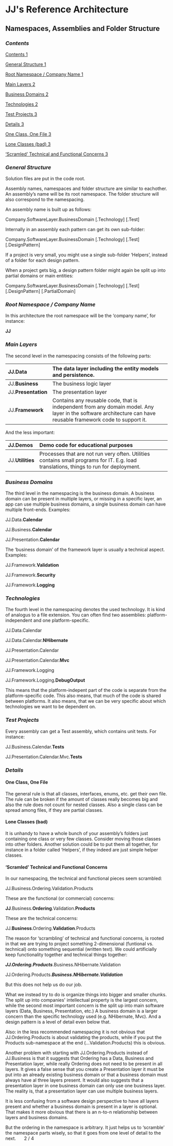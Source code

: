 ﻿JJ's Reference Architecture
===========================

Namespaces, Assemblies and Folder Structure
-------------------------------------------

### ***Contents***
[Contents	1](#_Toc487130778)

[General Structure	1](#_Toc487130779)

[Root Namespace / Company Name	1](#_Toc487130780)

[Main Layers	2](#_Toc487130781)

[Business Domains	2](#_Toc487130782)

[Technologies	2](#_Toc487130783)

[Test Projects	3](#_Toc487130784)

[Details	3](#_Toc487130785)

[One Class, One File	3](#_Toc487130786)

[Lone Classes (bad)	3](#_Toc487130787)

[‘Scramled’ Technical and Functional Concerns	3](#_Toc487130788)


### ***General Structure***
Solution files are put in the code root.

Assembly names, namespaces and folder structure are similar to eachother. An assembly’s name will be its root namespace. The folder structure will also correspond to the namespacing.

An assembly name is built up as follows:

Company.SoftwareLayer.BusinessDomain [.Technology] [.Test]

Internally in an assembly each pattern can get its own sub-folder:

Company.SoftwareLayer.BusinessDomain [.Technology] [.Test] [.DesignPattern]

If a project is very small, you might use a single sub-folder ‘Helpers’, instead of a folder for each design pattern.

When a project gets big, a design pattern folder might again be split up into partial domains or main entities:

Company.SoftwareLayer.BusinessDomain [.Technology] [.Test] [.DesignPattern] [.PartialDomain]
### ***Root Namespace / Company Name***
In this architecture the root namespace will be the ‘company name’, for instance:

**JJ**
### ***Main Layers***
The second level in the namespacing consists of the following parts:


|JJ.**Data**|The data layer including the entity models and persistence.|
| :- | :- |
|JJ.**Business**|The business logic layer|
|JJ.**Presentation**|The presentation layer|
|JJ.**Framework**|Contains any reusable code, that is independent from any domain model. Any layer in the software architecture can have reusable framework code to support it.|

And the less important:


|JJ.**Demos**|Demo code for educational purposes|
| :- | :- |
|JJ.**Utilities**|Processes that are not run very often. Utilities contains small programs for IT. E.g. load translations, things to run for deployment.|
### ***Business Domains***
The third level in the namespacing is the business domain. A business domain can be present in multiple layers, or missing in a specific layer, an app can use multiple business domains, a single business domain can have multiple front-ends. Examples:

JJ.Data.**Calendar**

JJ.Business.**Calendar**

JJ.Presentation.**Calendar**

The ‘business domain’ of the framework layer is usually a technical aspect. Examples:

JJ.Framework.**Validation**

JJ.Framework.**Security**

JJ.Framework.**Logging**
### ***Technologies***
The fourth level in the namespacing denotes the used technology. It is kind of analogus to a file extension. You can often find two assemblies: platform-independent and one platform-specific.

JJ.Data.Calendar

JJ.Data.Calendar.**NHibernate**

JJ.Presentation.Calendar

JJ.Presentation.Calendar.**Mvc**

JJ.Framework.Logging

JJ.Framework.Logging.**DebugOutput**

This means that the platform-indepent part of the code is separate from the platform-specific code. This also means, that much of the code is shared between platforms. It also means, that we can be very specific about which technologies we want to be dependent on.
### ***Test Projects***
Every assembly can get a Test assembly, which contains unit tests. For instance:

JJ.Business.Calendar.**Tests**

JJ.Presentation.Calendar.Mvc.**Tests**
### ***Details***
#### **One Class, One File**
The general rule is that all classes, interfaces, enums, etc. get their own file. The rule can be broken if the amount of classes really becomes big and also the rule does not count for nested classes. Also a single class can be spread among files, if they are partial classes.
#### **Lone Classes (bad)**
It is unhandy to have a whole bunch of your assembly’s folders just containing one class or very few classes. Consider moving those classes into other folders. Another solution could be to put them all together, for instance in a folder called ‘Helpers’, if they indeed are just simple helper classes.
#### **‘Scramled’ Technical and Functional Concerns**
In our namespacing, the technical and functional pieces seem scrambled:

JJ.Business.Ordering.Validation.Products

These are the functional (or commercial) concerns:

**JJ**.Business.**Ordering**.Validation.**Products**

These are the technical concerns:

JJ.**Business**.Ordering.**Validation**.Products

The reason for ‘scrambling’ of technical and functional concerns, is rooted in that we are trying to project something 2-dimensional (funtional vs. technical) onto something sequential (written text). We could artificially keep functionality together and technical things together:

***JJ.Ordering.Products***.Business.NHibernate.Validation

JJ.Ordering.Products.***Business.NHibernate.Validation***

But this does not help us do our job.

What we instead try to do is organize things into bigger and smaller chunks. The split up into companies' intellectual property is the largest concern, while the second most important concern is the split up into main software layers (Data, Business, Presentation, etc.) A business domain is a larger concern than the specific technology used (e.g. NHibernate, Mvc). And a design pattern is a level of detail even below that.

Also: in the less recommended namespacing it is not obvious that JJ.Ordering.Products is about validating the products, while if you put the Products sub-namespace at the end (…Validation.Products) this is obvious.

Another problem with starting with JJ.Ordering.Products instead of JJ.Business is that it suggests that Ordering has a Data, Business and Presentation layer, while really Ordering does not need to be present in all layers. It gives a false sense that you create a Presentation layer it must be put into an already existing business domain or that a business domain must always have al three layers present. It would also suggests that a presentation layer in one business domain can only use one business layer. The reality is, that a presentation layer can use multiple business layers.

It is less confusing from a software design perspective to have all layers present and whether a business domain is present in a layer is optional. That makes it more obvious that there is an n-to-n relationship between layers and business domains.

But the ordering in the namespace is arbitrary. It just helps us to ‘scramble’ the namespace parts wisely, so that it goes from one level of detail to the next.
`	`2 / 4
